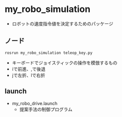 # my_robo_simulation

- ロボットの速度指令値を決定するためのパッケージ

## ノード

```rosrun my_robo_simulation teleop_key.py```

- キーボードでジョイスティックの操作を模倣するもの
- iで前進、,で後退
- jで左折、lで右折

## launch

- my_robo_drive.launch
  - 提案手法の制御プログラム

